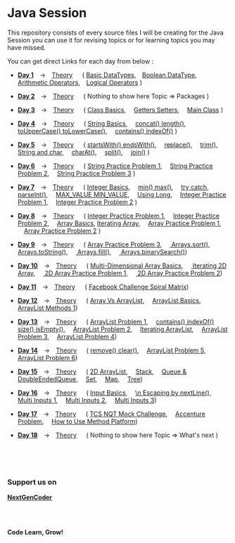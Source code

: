 # Java Session

This repository consists of every source files I will be creating for the Java Session you can use it for revising topics or for learning topics you may have missed.

You can get direct Links for each day from below :
  - **[Day 1][day1]** -> [Theory][day1ppt]   ( [Basic DataTypes][day1code1], [Boolean DataType][day1code2], [Arithmetic Operators][day1code3], [Logical Operators][day1code4] )
  
  - **[Day 2][day2]** -> [Theory][day2ppt]   ( Nothing to show here Topic => Packages )
  
  - **[Day 3][day3]** -> [Theory][day3ppt]   ( [Class Basics][day3code1],  [Getters Setters][day3code2],  [Main Class][day3code3] )
  
  - **[Day 4][day4]** -> [Theory][day4ppt]   ( [String Basics][day4code1],  [concat() length()][day4code2],  [toUpperCase() toLowerCase()][day4code3],  [contains() indexOf()][day4code4] )
  
  - **[Day 5][day5]** -> [Theory][day5ppt]   ( [startsWith() endsWith()][day5code1],  [replace()][day5code2],  [trim()][day5code3],  [String and char][day5code4],  [charAt()][day5code5],  [split()][day5code6],  [join()][day5code7] ) 
  
  - **[Day 6][day6]** -> [Theory][day6ppt]   ( [String Practice Problem 1][day6code1],  [String Practice Problem 2][day6code2],  [String Practice Problem 3][day6code3] ) 
  
  - **[Day 7][day7]** -> [Theory][day7ppt]   ( [Integer Basics][day7code1],  [min() max()][day7code2],  [try catch][day7code3],  [parseInt()][day7code4],  [MAX_VALUE MIN_VALUE][day7code5],  [Using Long][day7code6],  [Integer Practice Problem 1][day7code7],  [Integer Practice Problem 2][day7code8] ) 
  
  - **[Day 8][day8]** -> [Theory][day8ppt]   ( [Integer Practice Problem 1][day8code1],  [Integer Practice Problem 2][day8code2],  [Array Basics][day8code3], [Iterating Array][day8code4],  [Array Practice Problem 1][day8code5],  [Array Practice Problem 2][day8code6] ) 
  
  - **[Day 9][day9]** -> [Theory][day9ppt]   ( [Array Practice Problem 3][day9code1],  [ Arrays.sort()][day9code2],  [ Arrays.toString()][day9code3],  [ Arrays.fill()][day9code4],  [ Arrays.binarySearch()][day9code5]) 
  
  - **[Day 10][day10]** -> [Theory][day10ppt]   ( [Multi-Dimensional Array Basics][day10code1],  [ Iterating 2D Array][day10code2],  [ 2D Array Practice Problem 1][day10code3],  [ 2D Array Practice Problem 2][day10code4]) 
  
  - **[Day 11][day11]** -> [Theory][day11ppt]   ( [Facebook Challenge Spiral Matrix][day11code1]) 
  
  - **[Day 12][day12]** -> [Theory][day12ppt]   ( [Array Vs ArrayList][day12code1],  [ArrayList Basics][day12code2],  [ArrayList Methods 1][day12code3]) 
  
  - **[Day 13][day13]** -> [Theory][day13ppt]   ( [ArrayList Problem 1][day13code1],  [contains() indexOf() size() isEmpty()][day13code2],  [ArrayList Problem 2][day13code3],  [Iterating ArrayList][day13code4],  [ArrayList Problem 3][day13code5],  [ArrayList Problem 4][day13code6]) 
  
  - **[Day 14][day14]** -> [Theory][day14ppt]   ( [remove() clear()][day14code1],  [ArrayList Problem 5][day14code2],  [ArrayList Problem 6][day14code3]) 
  
  - **[Day 15][day15]** -> [Theory][day15ppt]   ( [2D ArrayList][day15code1],  [Stack][day15code2],  [Queue & DoubleEndedQueue][day15code3],  [Set][day15code4],  [Map][day15code5],  [Tree][day15code6]) 
  
  - **[Day 16][day16]** -> [Theory][day16ppt]   ( [Input Basics][day16code1],  [\n Escaping by nextLine()][day16code2],  [Multi Inputs 1][day16code3],  [Multi Inputs 2][day16code4],  [Multi Inputs 3][day16code5]) 
  
  - **[Day 17][day17]** -> [Theory][day17ppt]   ( [TCS NQT Mock Challenge][day17code1],  [Accenture Problem][day17code2],  [How to Use Method Platform][day17code3]) 
  
  - **[Day 18][day18]** -> [Theory][day18ppt]   ( Nothing to show here Topic => What's next ) 
  



<br/> 
<br/> 
<br/>


### Support us on
**[NextGenCoder][instagram]**

<br />
<br />

**Code Learn, Grow!**



[day1]: <https://github.com/Rajat7Codes/JavaSession/tree/master/src/co/in/nextgencoder/class1>

[day1ppt]: <https://github.com/Rajat7Codes/JavaSession/tree/master/src/co/in/nextgencoder/class1/Class1.pptx>

[day1code1]: https://github.com/Rajat7Codes/JavaSession/blob/master/src/co/in/nextgencoder/class1/BasicDataTypes.java

[day1code2]: https://github.com/Rajat7Codes/JavaSession/blob/master/src/co/in/nextgencoder/class1/BooleanDataType.java

[day1code3]: https://github.com/Rajat7Codes/JavaSession/blob/master/src/co/in/nextgencoder/class1/OperatorsArithmetic.java

[day1code4]: https://github.com/Rajat7Codes/JavaSession/blob/master/src/co/in/nextgencoder/class1/OperatorsLogical.java



[day2]: <https://github.com/Rajat7Codes/JavaSession/tree/master/src/co/in/nextgencoder/class2>

[day2ppt]: <https://github.com/Rajat7Codes/JavaSession/tree/master/src/co/in/nextgencoder/class2/Class2.pptx>



[day3]: <https://github.com/Rajat7Codes/JavaSession/tree/master/src/co/in/nextgencoder/class3>

[day3ppt]: <https://github.com/Rajat7Codes/JavaSession/tree/master/src/co/in/nextgencoder/class3/Class3.pptx>

[day3code1]: https://github.com/Rajat7Codes/JavaSession/blob/master/src/co/in/nextgencoder/class3/Dog.java

[day3code2]: https://github.com/Rajat7Codes/JavaSession/blob/master/src/co/in/nextgencoder/class3/Cat.java

[day3code3]: https://github.com/Rajat7Codes/JavaSession/blob/master/src/co/in/nextgencoder/class3/MainClass.java



[day4]: <https://github.com/Rajat7Codes/JavaSession/tree/master/src/co/in/nextgencoder/class4>

[day4ppt]: <https://github.com/Rajat7Codes/JavaSession/tree/master/src/co/in/nextgencoder/class4/Class4.pptx>

[day4code1]: https://github.com/Rajat7Codes/JavaSession/blob/master/src/co/in/nextgencoder/class4/StringBasics.java

[day4code2]: https://github.com/Rajat7Codes/JavaSession/blob/master/src/co/in/nextgencoder/class4/StringMethod1.java

[day4code3]: https://github.com/Rajat7Codes/JavaSession/blob/master/src/co/in/nextgencoder/class4/StringMethod2.java

[day4code4]: https://github.com/Rajat7Codes/JavaSession/blob/master/src/co/in/nextgencoder/class4/StringMethod3.java



[day5]: <https://github.com/Rajat7Codes/JavaSession/tree/master/src/co/in/nextgencoder/class5>

[day5ppt]: <https://github.com/Rajat7Codes/JavaSession/tree/master/src/co/in/nextgencoder/class5/Class5.pptx>

[day5code1]: https://github.com/Rajat7Codes/JavaSession/blob/master/src/co/in/nextgencoder/class5/StringMethod4.java

[day5code2]: https://github.com/Rajat7Codes/JavaSession/blob/master/src/co/in/nextgencoder/class5/StringMethod5.java

[day5code3]: https://github.com/Rajat7Codes/JavaSession/blob/master/src/co/in/nextgencoder/class5/StringMethod6.java

[day5code4]: https://github.com/Rajat7Codes/JavaSession/blob/master/src/co/in/nextgencoder/class5/StringCharDiff.java

[day5code5]: https://github.com/Rajat7Codes/JavaSession/blob/master/src/co/in/nextgencoder/class5/StringMethod7.java

[day5code6]: https://github.com/Rajat7Codes/JavaSession/blob/master/src/co/in/nextgencoder/class5/StringMethod8.java

[day5code7]: https://github.com/Rajat7Codes/JavaSession/blob/master/src/co/in/nextgencoder/class5/StringMethod9.java



[day6]: <https://github.com/Rajat7Codes/JavaSession/tree/master/src/co/in/nextgencoder/class6>

[day6ppt]: <https://github.com/Rajat7Codes/JavaSession/tree/master/src/co/in/nextgencoder/class6/Class6.pptx>

[day6code1]: https://github.com/Rajat7Codes/JavaSession/blob/master/src/co/in/nextgencoder/class6/Problem1.java

[day6code2]: https://github.com/Rajat7Codes/JavaSession/blob/master/src/co/in/nextgencoder/class6/Problem2.java

[day6code3]: https://github.com/Rajat7Codes/JavaSession/blob/master/src/co/in/nextgencoder/class6/Problem3.java



[day7]: <https://github.com/Rajat7Codes/JavaSession/tree/master/src/co/in/nextgencoder/class7>

[day7ppt]: <https://github.com/Rajat7Codes/JavaSession/tree/master/src/co/in/nextgencoder/class7/Class7.pptx>

[day7code1]: https://github.com/Rajat7Codes/JavaSession/blob/master/src/co/in/nextgencoder/class7/IntegerBasics.java

[day7code2]: https://github.com/Rajat7Codes/JavaSession/blob/master/src/co/in/nextgencoder/class7/IntegerMethod1.java

[day7code3]: https://github.com/Rajat7Codes/JavaSession/blob/master/src/co/in/nextgencoder/class7/TryCatchBasics.java

[day7code4]: https://github.com/Rajat7Codes/JavaSession/blob/master/src/co/in/nextgencoder/class7/IntegerMethod2.java

[day7code5]: https://github.com/Rajat7Codes/JavaSession/blob/master/src/co/in/nextgencoder/class7/IntegerConstant.java

[day7code6]: https://github.com/Rajat7Codes/JavaSession/blob/master/src/co/in/nextgencoder/class7/LongDemo.java

[day7code7]: https://github.com/Rajat7Codes/JavaSession/blob/master/src/co/in/nextgencoder/class7/Problem1.java

[day7code8]: https://github.com/Rajat7Codes/JavaSession/blob/master/src/co/in/nextgencoder/class7/Problem2.java



[day8]: <https://github.com/Rajat7Codes/JavaSession/tree/master/src/co/in/nextgencoder/class8>

[day8ppt]: <https://github.com/Rajat7Codes/JavaSession/tree/master/src/co/in/nextgencoder/class8/Class8.pptx>

[day8code1]: https://github.com/Rajat7Codes/JavaSession/blob/master/src/co/in/nextgencoder/class8/Problem1.java

[day8code2]: https://github.com/Rajat7Codes/JavaSession/blob/master/src/co/in/nextgencoder/class8/Problem2.java

[day8code3]: https://github.com/Rajat7Codes/JavaSession/blob/master/src/co/in/nextgencoder/class8/ArrayDemo.java

[day8code4]: https://github.com/Rajat7Codes/JavaSession/blob/master/src/co/in/nextgencoder/class8/IteratingArrays.java

[day8code5]: https://github.com/Rajat7Codes/JavaSession/blob/master/src/co/in/nextgencoder/class8/Problem3.java

[day8code6]: https://github.com/Rajat7Codes/JavaSession/blob/master/src/co/in/nextgencoder/class8/Problem4.java



[day9]: <https://github.com/Rajat7Codes/JavaSession/tree/master/src/co/in/nextgencoder/class9>

[day9ppt]: <https://github.com/Rajat7Codes/JavaSession/tree/master/src/co/in/nextgencoder/class9/Class9.pptx>

[day9code1]: https://github.com/Rajat7Codes/JavaSession/blob/master/src/co/in/nextgencoder/class9/Problem1.java

[day9code2]: https://github.com/Rajat7Codes/JavaSession/blob/master/src/co/in/nextgencoder/class9/ArraysMethods1.java

[day9code3]: https://github.com/Rajat7Codes/JavaSession/blob/master/src/co/in/nextgencoder/class9/ArraysMethods2.java

[day9code4]: https://github.com/Rajat7Codes/JavaSession/blob/master/src/co/in/nextgencoder/class9/ArraysMethods3.java

[day9code5]: https://github.com/Rajat7Codes/JavaSession/blob/master/src/co/in/nextgencoder/class9/ArraysMethods4.java



[day10]: <https://github.com/Rajat7Codes/JavaSession/tree/master/src/co/in/nextgencoder/class10>

[day10ppt]: <https://github.com/Rajat7Codes/JavaSession/tree/master/src/co/in/nextgencoder/class10/Class10.pptx>

[day10code1]: https://github.com/Rajat7Codes/JavaSession/blob/master/src/co/in/nextgencoder/class10/MultiDimensionalArray.java

[day10code2]: https://github.com/Rajat7Codes/JavaSession/blob/master/src/co/in/nextgencoder/class10/Iterating2DArray.java

[day10code3]: https://github.com/Rajat7Codes/JavaSession/blob/master/src/co/in/nextgencoder/class10/Problem1.java

[day10code4]: https://github.com/Rajat7Codes/JavaSession/blob/master/src/co/in/nextgencoder/class10/Problem2.java



[day11]: <https://github.com/Rajat7Codes/JavaSession/tree/master/src/co/in/nextgencoder/class11>

[day11ppt]: <https://github.com/Rajat7Codes/JavaSession/tree/master/src/co/in/nextgencoder/class11/Class11.pptx>

[day11code1]: <https://github.com/Rajat7Codes/JavaSession/tree/master/src/co/in/nextgencoder/class11/SpiralMatrix.java>



[day12]: <https://github.com/Rajat7Codes/JavaSession/tree/master/src/co/in/nextgencoder/class12>

[day12ppt]: <https://github.com/Rajat7Codes/JavaSession/tree/master/src/co/in/nextgencoder/class12/Class12.pptx>

[day12code1]: https://github.com/Rajat7Codes/JavaSession/blob/master/src/co/in/nextgencoder/class12/ArrayVsArrayList.java

[day12code2]: https://github.com/Rajat7Codes/JavaSession/blob/master/src/co/in/nextgencoder/class12/ArrayListBasics.java

[day12code3]: https://github.com/Rajat7Codes/JavaSession/blob/master/src/co/in/nextgencoder/class12/ArrayListMethods1.java



[day13]: <https://github.com/Rajat7Codes/JavaSession/tree/master/src/co/in/nextgencoder/class13>

[day13ppt]: <https://github.com/Rajat7Codes/JavaSession/tree/master/src/co/in/nextgencoder/class13/Class13.pptx>

[day13code1]: https://github.com/Rajat7Codes/JavaSession/blob/master/src/co/in/nextgencoder/class13/Problem1.java

[day13code2]: https://github.com/Rajat7Codes/JavaSession/blob/master/src/co/in/nextgencoder/class13/ArrayListMethods2.java

[day13code3]: https://github.com/Rajat7Codes/JavaSession/blob/master/src/co/in/nextgencoder/class13/Problem2.java

[day13code4]: https://github.com/Rajat7Codes/JavaSession/blob/master/src/co/in/nextgencoder/class13/ArrayListIteration.java

[day13code5]: https://github.com/Rajat7Codes/JavaSession/blob/master/src/co/in/nextgencoder/class13/Problem3.java

[day13code6]: https://github.com/Rajat7Codes/JavaSession/blob/master/src/co/in/nextgencoder/class13/Problem4.java



[day14]: <https://github.com/Rajat7Codes/JavaSession/tree/master/src/co/in/nextgencoder/class14>

[day14ppt]: <https://github.com/Rajat7Codes/JavaSession/tree/master/src/co/in/nextgencoder/class14/Class14.pptx>

[day14code1]: https://github.com/Rajat7Codes/JavaSession/blob/master/src/co/in/nextgencoder/class14/ArrayListMethods3.java

[day14code2]: https://github.com/Rajat7Codes/JavaSession/blob/master/src/co/in/nextgencoder/class14/Problem1.java

[day14code3]: https://github.com/Rajat7Codes/JavaSession/blob/master/src/co/in/nextgencoder/class14/Problem2.java



[day15]: <https://github.com/Rajat7Codes/JavaSession/tree/master/src/co/in/nextgencoder/class15>

[day15ppt]: <https://github.com/Rajat7Codes/JavaSession/tree/master/src/co/in/nextgencoder/class15/Class15.pptx>

[day15code1]: https://github.com/Rajat7Codes/JavaSession/blob/master/src/co/in/nextgencoder/class15/TwoDArrayList.java

[day15code2]: https://github.com/Rajat7Codes/JavaSession/blob/master/src/co/in/nextgencoder/class15/StackDemo.java

[day15code3]: https://github.com/Rajat7Codes/JavaSession/blob/master/src/co/in/nextgencoder/class15/QueueDemo.java

[day15code4]: https://github.com/Rajat7Codes/JavaSession/blob/master/src/co/in/nextgencoder/class15/SetDemo.java

[day15code5]: https://github.com/Rajat7Codes/JavaSession/blob/master/src/co/in/nextgencoder/class15/MapDemo.java

[day15code6]: https://github.com/Rajat7Codes/JavaSession/blob/master/src/co/in/nextgencoder/class15/TreeDemo.java



[day16]: <https://github.com/Rajat7Codes/JavaSession/tree/master/src/co/in/nextgencoder/class16>

[day16ppt]: <https://github.com/Rajat7Codes/JavaSession/tree/master/src/co/in/nextgencoder/class16/Class16.pptx>

[day16code1]: https://github.com/Rajat7Codes/JavaSession/blob/master/src/co/in/nextgencoder/class16/InputDemo1.java

[day16code2]: https://github.com/Rajat7Codes/JavaSession/blob/master/src/co/in/nextgencoder/class16/InputDemo2.java

[day16code3]: https://github.com/Rajat7Codes/JavaSession/blob/master/src/co/in/nextgencoder/class16/InputDemo3.java

[day16code4]: https://github.com/Rajat7Codes/JavaSession/blob/master/src/co/in/nextgencoder/class16/InputDemo4.java

[day16code5]: https://github.com/Rajat7Codes/JavaSession/blob/master/src/co/in/nextgencoder/class16/InputDemo5.java



[day17]: <https://github.com/Rajat7Codes/JavaSession/tree/master/src/co/in/nextgencoder/class17>

[day17ppt]: <https://github.com/Rajat7Codes/JavaSession/tree/master/src/co/in/nextgencoder/class17/Class17.pptx>

[day17code1]: https://github.com/Rajat7Codes/JavaSession/blob/master/src/co/in/nextgencoder/class17/TcsNqtDryRunCheck.java

[day17code2]: https://github.com/Rajat7Codes/JavaSession/blob/master/src/co/in/nextgencoder/class17/AccentureProblem.java

[day17code3]: https://github.com/Rajat7Codes/JavaSession/blob/master/src/co/in/nextgencoder/class17/MethodPlatform.java



[day18]: <https://github.com/Rajat7Codes/JavaSession/tree/master/src/co/in/nextgencoder/class18>

[day18ppt]: <https://github.com/Rajat7Codes/JavaSession/tree/master/src/co/in/nextgencoder/class18/Class18.pptx>





[instagram]: <https://instagram.com/nextgencoder>
